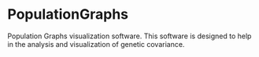 # PopulationGraphs

Population Graphs visualization software. This software is designed to help in the analysis and visualization of genetic covariance.
